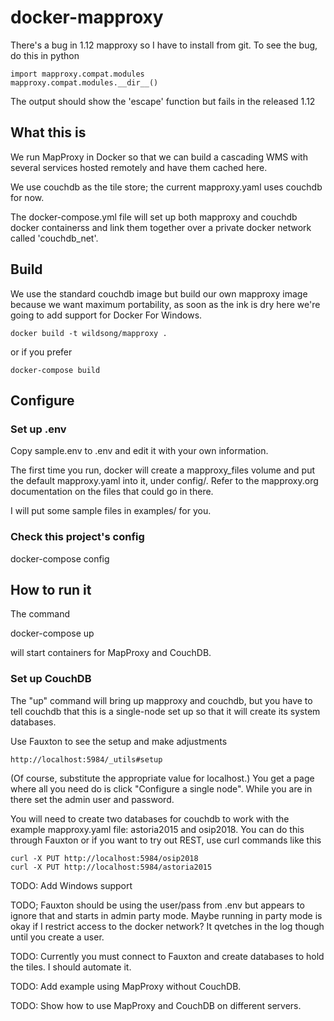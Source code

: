 # docker-mapproxy

There's a bug in 1.12 mapproxy so I have to install from git.
To see the bug, do this in python

    import mapproxy.compat.modules
    mapproxy.compat.modules.__dir__()

The output should show the 'escape' function but fails in the released 1.12

## What this is

We run MapProxy in Docker so that we can build a cascading WMS
with several services hosted remotely and have them cached here.

We use couchdb as the tile store; the current mapproxy.yaml
uses couchdb for now.

The docker-compose.yml file will set up both mapproxy and couchdb
docker containerss and link them together over a private docker
network called 'couchdb_net'.

## Build

We use the standard couchdb image but build our own mapproxy image
because we want maximum portability, as soon as the ink is dry here
we're going to add support for Docker For Windows.

    docker build -t wildsong/mapproxy .

or if you prefer

    docker-compose build

## Configure

### Set up .env

Copy sample.env to .env and edit it with your own information.

The first time you run, docker will create a mapproxy_files volume and
put the default mapproxy.yaml into it, under config/. Refer to the
mapproxy.org documentation on the files that could go in there.

I will put some sample files in examples/ for you.

### Check this project's config

   docker-compose config

## How to run it

The command

   docker-compose up

will start containers for MapProxy and CouchDB.

### Set up CouchDB

The "up" command will bring up mapproxy and couchdb, but you have to tell couchdb
that this is a single-node set up so that it will create its system databases.

Use Fauxton to see the setup and make adjustments

    http://localhost:5984/_utils#setup

(Of course, substitute the appropriate value for localhost.) You get a page
where all you need do is click "Configure a single node". While you are in there
set the admin user and password.

You will need to create two databases for couchdb to work with the example mapproxy.yaml file:
astoria2015 and osip2018. You can do this through Fauxton or if you want to try out REST,
use curl commands like this

    curl -X PUT http://localhost:5984/osip2018
    curl -X PUT http://localhost:5984/astoria2015

TODO: Add Windows support

TODO; Fauxton should be using the user/pass from .env but appears to ignore that and starts in admin party mode.
Maybe running in party mode is okay if I restrict access to the docker network? It qvetches in the log though
until you create a user.

TODO: Currently you must connect to Fauxton and create databases to hold the tiles.
I should automate it.

TODO: Add example using MapProxy without CouchDB.

TODO: Show how to use MapProxy and CouchDB on different servers.


